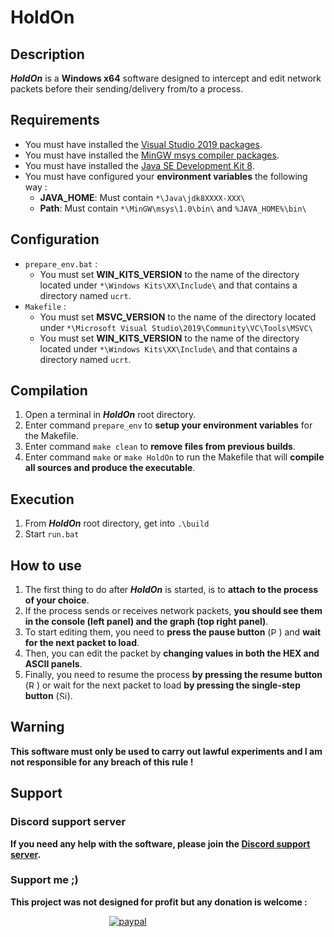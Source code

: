 # HoldOn
## Description
***HoldOn*** is a **Windows x64** software designed to intercept and edit network packets before their sending/delivery from/to a process.
## Requirements
- You must have installed the [Visual Studio 2019 packages](https://visualstudio.microsoft.com/fr/downloads/).  
- You must have installed the [MinGW msys compiler packages](https://sourceforge.net/projects/mingw/).  
- You must have installed the [Java SE Development Kit 8](https://www.oracle.com/fr/java/technologies/javase/javase-jdk8-downloads.html).  
- You must have configured your **environment variables** the following way :  
  - **JAVA_HOME**: Must contain `*\Java\jdk8XXXX-XXX\`  
  - **Path**: Must contain `*\MinGW\msys\1.0\bin\` and `%JAVA_HOME%\bin\`
## Configuration
- `prepare_env.bat` :
  - You must set **WIN_KITS_VERSION** to the name of the directory located under `*\Windows Kits\XX\Include\` and that contains a directory named `ucrt`.  
- `Makefile` :
  - You must set **MSVC_VERSION** to the name of the directory located under `*\Microsoft Visual Studio\2019\Community\VC\Tools\MSVC\`  
  - You must set **WIN_KITS_VERSION** to the name of the directory located under `*\Windows Kits\XX\Include\` and that contains a directory named `ucrt`.
## Compilation
1. Open a terminal in ***HoldOn*** root directory.
2. Enter command `prepare_env` to **setup your environment variables** for the Makefile.
3. Enter command `make clean` to **remove files from previous builds**.
4. Enter command `make` or `make HoldOn` to run the Makefile that will **compile all sources and produce the executable**.
## Execution
1. From ***HoldOn*** root directory, get into `.\build`
2. Start `run.bat`
## How to use
1. The first thing to do after ***HoldOn*** is started, is to **attach to the process of your choice**.
2. If the process sends or receives network packets, **you should see them in the console (left panel) and the graph (top right panel)**.
3. To start editing them, you need to **press the pause button** (<img src="https://github.com/HellDiner/HoldOn/blob/main/app/res/img/pause.png" width="13" alt="Pause button image" title="Pause button">) and **wait for the next packet to load**.
4. Then, you can edit the packet by **changing values in both the HEX and ASCII panels**.
5. Finally, you need to resume the process **by pressing the resume button** (<img src="https://github.com/HellDiner/HoldOn/blob/main/app/res/img/play.png" width="13" alt="Resume button image" title="Resume button">) or wait for the next packet to load **by pressing the single-step button** (<img src="https://github.com/HellDiner/HoldOn/blob/main/app/res/img/single_step.png" width="13" alt="Single-step button image" title="Single-step button">).
## Warning
**This software must only be used to carry out lawful experiments and I am not responsible for any breach of this rule !**
## Support
### Discord support server
**If you need any help with the software, please join the [Discord support server](https://discord.gg/bNNWBnk).**

### Support me ;)
**This project was not designed for profit but any donation is welcome :**  
  
&nbsp;&nbsp;&nbsp;&nbsp;&nbsp;&nbsp;&nbsp;&nbsp;&nbsp;&nbsp;&nbsp;&nbsp;&nbsp;&nbsp;&nbsp;&nbsp;&nbsp;&nbsp;&nbsp;&nbsp;&nbsp;&nbsp;&nbsp;&nbsp;&nbsp;&nbsp;&nbsp;&nbsp;&nbsp;&nbsp;&nbsp;&nbsp;&nbsp;&nbsp;&nbsp;&nbsp;&nbsp;&nbsp;&nbsp;&nbsp;[![paypal](https://www.paypalobjects.com/en_US/i/btn/btn_donateCC_LG.gif)](https://www.paypal.com/donate?hosted_button_id=FGPVL34PVQVZJ)
